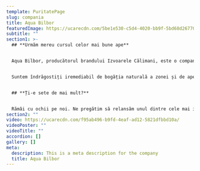 ```yaml
---
template: PuritatePage
slug: compania
title: Aqua Bilbor
featuredImage: https://ucarecdn.com/5be1e530-c5d4-4020-bb9f-5bd68d26770f/
subtitle: ""
section1: >-
  ## **Urmăm mereu cursul celor mai bune ape**


  Aqua Bilbor, producătorul brandului Izvoarele Călimani, este o companie cu tradiție în valorificarea celor mai bune surse de apă minerală și de izvor din zona Munților Călimani, județul Harghita.


  Suntem îndrăgostiți iremediabil de bogăția naturală a zonei și de apele pure care o străbat, așteptând să fie scoase la lumină. Ne propunem să le aducem pe cele mai bune, din inima munților, direct în casa ta.


  ## **Ți-e sete de mai mult?**


  Rămâi cu ochii pe noi. Ne pregătim să relansăm unul dintre cele mai iubite branduri de apă minerală. În 2022, vei putea gusta din nou Aqua Bilbor, apa minerală extrasă dintr-un izvor cu totul special, printre puținele aflate la o înălțime atât de mare.
section2: ""
video: https://ucarecdn.com/f95ab496-b9fd-4eaf-ad12-5821dfbbd10a/
videoPoster: ""
videoTitle: ""
accordion: []
gallery: []
meta:
  description: This is a meta description for the company
  title: Aqua Bilbor
---
```

